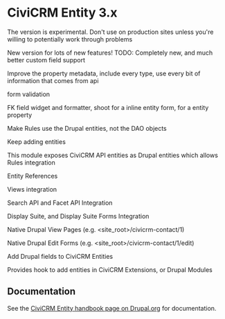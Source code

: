 CiviCRM Entity 3.x
==============

The version is experimental. Don't use on production sites unless you're willing to potentially work through problems

New version for lots of new features!
TODO:
Completely new, and much better custom field support

Improve the property metadata, include every type, use every bit of information that comes from api

form validation

FK field widget and formatter, shoot for a inline entity form, for a entity property
 
Make Rules use the Drupal entities, not the DAO objects

Keep adding entities


This module exposes CiviCRM API entities as Drupal entities which allows 
Rules integration
 
Entity References
 
Views integration

Search API and Facet API Integration

Display Suite, and Display Suite Forms Integration

Native Drupal View Pages (e.g. <site_root>/civicrm-contact/1)

Native Drupal Edit Forms (e.g. <site_root>/civicrm-contact/1/edit)

Add Drupal fields to CiviCRM Entities

Provides hook to add entities in CiviCRM Extensions, or Drupal Modules


## Documentation

See the [CiviCRM Entity handbook page on Drupal.org](https://www.drupal.org/node/2506765) for 
documentation.
